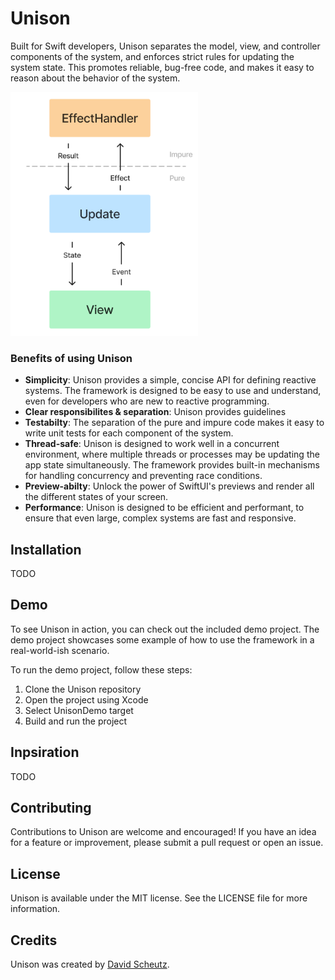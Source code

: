# Unison

Built for Swift developers, Unison separates the model, view, and controller components of the system, and enforces strict rules for updating the system state. This promotes reliable, bug-free code, and makes it easy to reason about the behavior of the system.


<img src="https://github.com/davidscheutz/Unison/blob/master/Unison.png" alt="Unison" width="300" height="390">

### Benefits of using Unison

- **Simplicity**: Unison provides a simple, concise API for defining reactive systems. The framework is designed to be easy to use and understand, even for developers who are new to reactive programming.
- **Clear responsibilites & separation**: Unison provides guidelines
- **Testabilty**: The separation of the pure and impure code makes it easy to write unit tests for each component of the system.
- **Thread-safe**: Unison is designed to work well in a concurrent environment, where multiple threads or processes may be updating the app state simultaneously. The framework provides built-in mechanisms for handling concurrency and preventing race conditions.
- **Preview-abilty**: Unlock the power of SwiftUI's previews and render all the different states of your screen.
- **Performance**: Unison is designed to be efficient and performant, to ensure that even large, complex systems are fast and responsive.

## Installation

TODO

## Demo

To see Unison in action, you can check out the included demo project. The demo project showcases some example of how to use the framework in a real-world-ish scenario.

To run the demo project, follow these steps:

1. Clone the Unison repository
2. Open the project using Xcode
3. Select UnisonDemo target
4. Build and run the project

## Inpsiration

TODO

## Contributing

Contributions to Unison are welcome and encouraged! If you have an idea for a feature or improvement, please submit a pull request or open an issue.

## License

Unison is available under the MIT license. See the LICENSE file for more information.

## Credits

Unison was created by [David Scheutz](https://www.linkedin.com/in/david-scheutz-192334157/).
